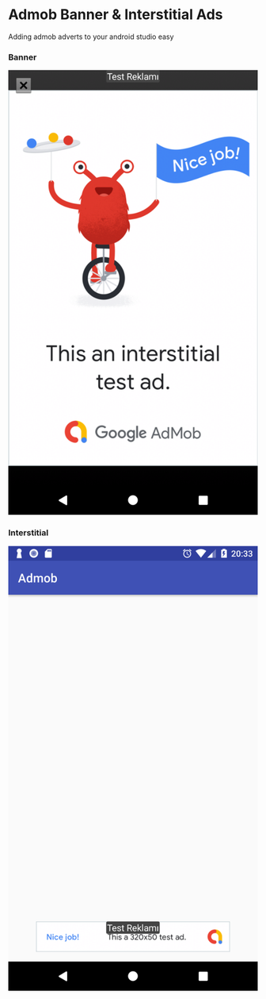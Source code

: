 # Admob Banner & Interstitial Ads

Adding admob adverts to your android studio easy

<h3> Banner </h3>

![Banner](screenshot/Screenshot_1543437233.png)

<h3> Interstitial </h3>

![Interstitial](screenshot/Screenshot_1543437239.png)
